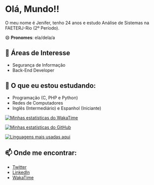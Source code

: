 # Olá, Mundo!! 

O meu nome é Jenifer, tenho 24 anos e estudo Análise de Sistemas na FAETERJ-Rio (2º Período). 

😄 **Pronomes**: ela/dela/a


## 🔭 Áreas de Interesse

 - Segurança de Informação
 - Back-End Developer


## 🌱 O que eu estou estudando:

 - Programação (C, PHP e Python)
 - Redes de Computadores
 - Inglês (Intermediário) e Espanhol (Iniciante)


<!--
**spaceWitch97/bruxa-espacial** is a ✨ _special_ ✨ repository because its `README.md` (this file) appears on your GitHub profile.

Here are some ideas to get you started:

- 🔭 I’m currently working on ...
- 🌱 I’m currently learning ...
- 👯 I’m looking to collaborate on ...
- 🤔 I’m looking for help with ...
- 💬 Ask me about ...
- 📫 How to reach me: ...
- 😄 Pronouns: ...
- ⚡ Fun fact: ...
-->

[![Minhas estatísticas do WakaTime](https://github-readme-stats.vercel.app/api/wakatime?username=bruxa_espacial&theme=synthwave)](https://github.com/bruxa-espacial/github-readme-stats)

[![Minhas estatísticas do GitHub](https://github-readme-stats.vercel.app/api?username=bruxa-espacial&theme=synthwave)](https://github.com/anuraghazra/github-readme-stats)

[![Linguagens mais usadas aqui](https://github-readme-stats.vercel.app/api/top-langs/?username=bruxa-espacial&layout=compact&theme=synthwave&langs_count=6)](https://github.com/anuraghazra/github-readme-stats)


## 📫 Onde me encontrar:

 - [Twitter](https://twitter.com/bruxa_espacial)
 - [LinkedIn](https://www.linkedin.com/in/jen-angelo/)
 - [WakaTime](https://wakatime.com/@bruxa_espacial)

